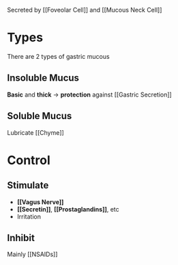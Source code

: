 Secreted by [[Foveolar Cell]] and [[Mucous Neck Cell]]

# Types
There are 2 types of gastric mucous

## Insoluble Mucus
**Basic** and **thick** -> **protection** against [[Gastric Secretion]]

## Soluble Mucus
Lubricate [[Chyme]]

# Control
## Stimulate
- **[[Vagus Nerve]]**
- **[[Secretin]]**, **[[Prostaglandins]]**, etc
- Irritation 

## Inhibit
Mainly [[NSAIDs]]